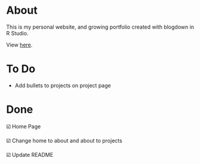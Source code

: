 # About
This is my personal website, and growing portfolio created with blogdown in R Studio.   

View [here](https://rbolt.netlify.app/). 

# To Do 
* Add bullets to projects on project page

# Done
☑️ Home Page 

☑️ Change home to about and about to projects  

☑️ Update README
